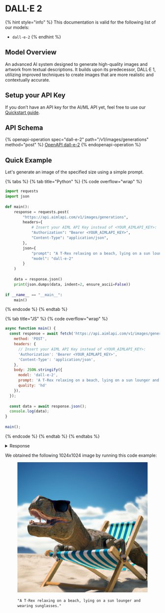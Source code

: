 # DALL·E 2

{% hint style="info" %}
This documentation is valid for the following list of our models:

* `dall-e-2`
{% endhint %}

## Model Overview

An advanced AI system designed to generate high-quality images and artwork from textual descriptions. It builds upon its predecessor, DALL·E 1, utilizing improved techniques to create images that are more realistic and contextually accurate.

## Setup your API Key

If you don’t have an API key for the AI/ML API yet, feel free to use our [Quickstart guide](https://docs.aimlapi.com/quickstart/setting-up).

## API Schema

{% openapi-operation spec="dall-e-2" path="/v1/images/generations" method="post" %}
[OpenAPI dall-e-2](https://raw.githubusercontent.com/aimlapi/api-docs/refs/heads/main/docs/api-references/image-models/OpenAI/dall-e-2.json)
{% endopenapi-operation %}

## Quick Example

Let's generate an image of the specified size using a simple prompt.

{% tabs %}
{% tab title="Python" %}
{% code overflow="wrap" %}
```python
import requests
import json

def main():
    response = requests.post(
        "https://api.aimlapi.com/v1/images/generations",
        headers={
            # Insert your AIML API Key instead of <YOUR_AIMLAPI_KEY>:
            "Authorization": "Bearer <YOUR_AIMLAPI_KEY>",
            "Content-Type": "application/json",
        },
        json={
            "prompt": "A T-Rex relaxing on a beach, lying on a sun lounger and wearing sunglasses.",
            "model": "dall-e-2"
        }
    )

    data = response.json()
    print(json.dumps(data, indent=2, ensure_ascii=False))

if __name__ == "__main__":
    main()
```
{% endcode %}
{% endtab %}

{% tab title="JS" %}
{% code overflow="wrap" %}
```javascript
async function main() {
  const response = await fetch('https://api.aimlapi.com/v1/images/generations', {
    method: 'POST',
    headers: {
      // Insert your AIML API Key instead of <YOUR_AIMLAPI_KEY>:
      'Authorization': 'Bearer <YOUR_AIMLAPI_KEY>',
      'Content-Type': 'application/json',
    },
    body: JSON.stringify({
      model: 'dall-e-2',
      prompt: 'A T-Rex relaxing on a beach, lying on a sun lounger and wearing sunglasses.',
      quality: 'hd'
    }),
  });

  const data = await response.json();
  console.log(data);
}

main();
```
{% endcode %}
{% endtab %}
{% endtabs %}

<details>

<summary>Response</summary>

{% code overflow="wrap" %}
```json5
{
  created: 1756972085,
  data: [
    {
      url: 'https://oaidalleapiprodscus.blob.core.windows.net/private/org-5drZvxmo1TGoMx2jeKKGAGSh/user-eKr1xiaNRxSYqgKrXfgZzSAJ/img-lrG5yb73YupujdUiDfx1sUpo.png?st=2025-09-04T06%3A48%3A05Z&se=2025-09-04T08%3A48%3A05Z&sp=r&sv=2024-08-04&sr=b&rscd=inline&rsct=image/png&skoid=0e2a3d55-e963-40c9-9c89-2a1aa28cb3ac&sktid=a48cca56-e6da-484e-a814-9c849652bcb3&skt=2025-09-04T03%3A29%3A29Z&ske=2025-09-05T03%3A29%3A29Z&sks=b&skv=2024-08-04&sig=5mTzRo50JWr%2BuoqSOAXW9WZ0%2Bak93/rMwp2sZo3sLYE%3D'
    }
  ]
}
```
{% endcode %}

</details>

We obtained the following 1024x1024 image by running this code example:

<figure><img src="../../../.gitbook/assets/img-tCP6QhZjh49R4YFEEwrJPrtQ.png" alt=""><figcaption><p><code>"A T-Rex relaxing on a beach, lying on a sun lounger and wearing sunglasses."</code></p></figcaption></figure>
